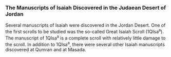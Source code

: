 ### The Manuscripts of Isaiah Discovered in the Judaean Desert of Jordan

Several manuscripts of Isaiah were discovered in the Jordan Desert. One of the first scrolls to be studied was the so-called Great Isaiah Scroll (1QIsa<sup>a</sup>). The manuscript of 1QIsa<sup>a</sup> is a complete scroll with relatively little damage to the scroll. In addition to 1QIsa<sup>a</sup>, there were several other Isaiah manuscripts discovered at Qumran and at Masada.